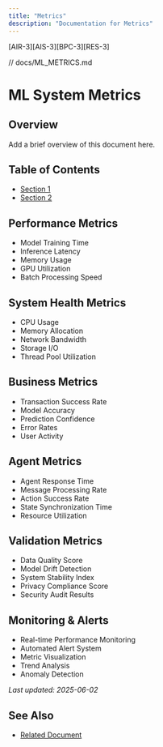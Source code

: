 ```yaml
---
title: "Metrics"
description: "Documentation for Metrics"
---
```


[AIR-3][AIS-3][BPC-3][RES-3]


<!-- markdownlint-disable MD013 line-length -->

// docs/ML_METRICS.md

# ML System Metrics

## Overview

Add a brief overview of this document here.

## Table of Contents

- [Section 1](#section-1)
- [Section 2](#section-2)


## Performance Metrics

- Model Training Time
- Inference Latency
- Memory Usage
- GPU Utilization
- Batch Processing Speed

## System Health Metrics

- CPU Usage
- Memory Allocation
- Network Bandwidth
- Storage I/O
- Thread Pool Utilization

## Business Metrics

- Transaction Success Rate
- Model Accuracy
- Prediction Confidence
- Error Rates
- User Activity

## Agent Metrics

- Agent Response Time
- Message Processing Rate
- Action Success Rate
- State Synchronization Time
- Resource Utilization

## Validation Metrics

- Data Quality Score
- Model Drift Detection
- System Stability Index
- Privacy Compliance Score
- Security Audit Results

## Monitoring & Alerts

- Real-time Performance Monitoring
- Automated Alert System
- Metric Visualization
- Trend Analysis
- Anomaly Detection

*Last updated: 2025-06-02*

## See Also

- [Related Document](#related-document)

